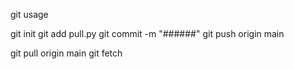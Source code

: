 git usage 

git init
git add pull.py
git commit -m "######"
git push origin main

git pull origin main
git fetch


